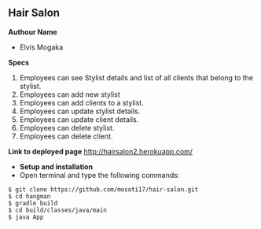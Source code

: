 ## Hair Salon
**Authour Name**
* Elvis Mogaka

**Specs**

1. Employees can see Stylist  details and list of all clients that belong to the stylist.
3. Employees can add new stylist
4. Employees can add clients to a stylist.
5. Employees can update stylist details.
6. Employees can update client details.
7. Employees can delete stylist.
8. Employees can delete client.

**Link to deployed page**
  http://hairsalon2.herokuapp.com/
* **Setup and installation**
* Open terminal and type the following commands:
```
$ git clone https://github.com/mosoti17/hair-salon.git
$ cd hangman
$ gradle build
$ cd build/classes/java/main
$ java App
```
